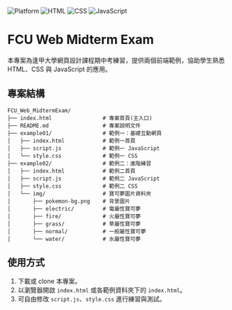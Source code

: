![Platform](https://img.shields.io/badge/Platform-Web-blue)
![HTML](https://img.shields.io/badge/HTML5-orange)
![CSS](https://img.shields.io/badge/CSS3-blue)
![JavaScript](https://img.shields.io/badge/JavaScript-ES6-yellow)

# FCU Web Midterm Exam

本專案為逢甲大學網頁設計課程期中考練習，提供兩個前端範例，協助學生熟悉 HTML、CSS 與 JavaScript 的應用。

## 專案結構

```
FCU_Web_MidtermExam/
├── index.html                # 專案首頁(主入口)
├── README.md                 # 專案說明文件
├── example01/                # 範例一：基礎互動網頁
│   ├── index.html            # 範例一首頁
│   ├── script.js             # 範例一 JavaScript
│   └── style.css             # 範例一 CSS
├── example02/                # 範例二：進階練習
│   ├── index.html            # 範例二首頁
│   ├── script.js             # 範例二 JavaScript
│   ├── style.css             # 範例二 CSS
│   └── img/                  # 寶可夢圖片資料夾
│       ├── pokemon-bg.png    # 背景圖片
│       ├── electric/         # 電屬性寶可夢
│       ├── fire/             # 火屬性寶可夢
│       ├── grass/            # 草屬性寶可夢
│       ├── normal/           # 一般屬性寶可夢
│       └── water/            # 水屬性寶可夢
```

## 使用方式

1. 下載或 clone 本專案。
2. 以瀏覽器開啟 `index.html` 或各範例資料夾下的 `index.html`。
3. 可自由修改 `script.js`、`style.css` 進行練習與測試。